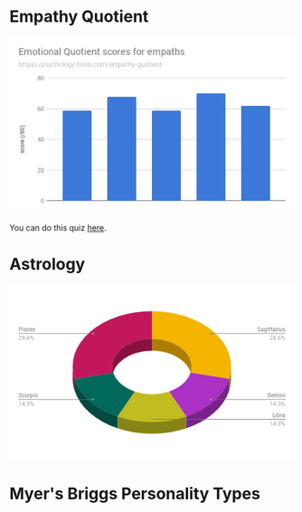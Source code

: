 <!-- TITLE: Quizzes -->
<!-- SUBTITLE: Quizzes done by empaths -->


# Empathy Quotient

![Emotional Quotient Scores For Empaths](/uploads/emotional-quotient-scores-for-empaths.png "Emotional Quotient Scores For Empaths")

You can do this quiz [here](https://psychology-tools.com/empathy-quotient).

# Astrology

![Astrology Signs](/uploads/astrology-signs.png "Astrology Signs")


# Myer's Briggs Personality Types

